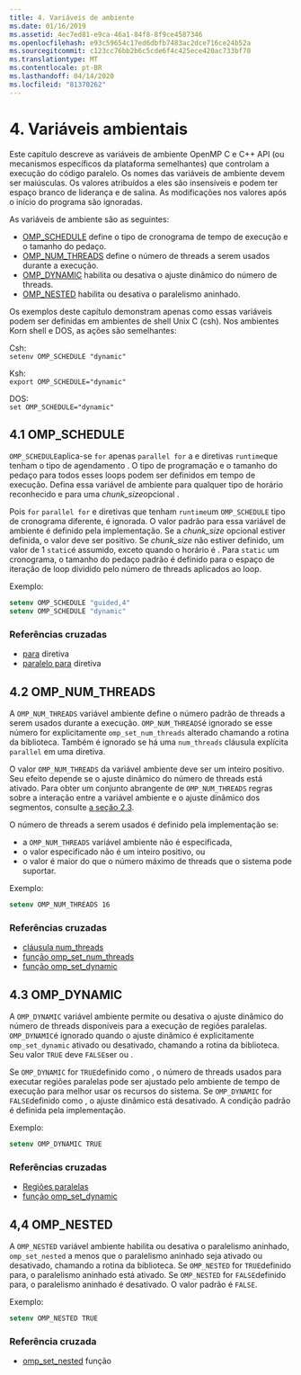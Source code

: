 ```yaml
---
title: 4. Variáveis de ambiente
ms.date: 01/16/2019
ms.assetid: 4ec7ed81-e9ca-46a1-84f8-8f9ce4587346
ms.openlocfilehash: e93c59654c17ed6dbfb7483ac2dce716ce24b52a
ms.sourcegitcommit: c123cc76bb2b6c5cde6f4c425ece420ac733bf70
ms.translationtype: MT
ms.contentlocale: pt-BR
ms.lasthandoff: 04/14/2020
ms.locfileid: "81370262"
---
```

# <a name="4-environment-variables"></a>4. Variáveis ambientais

Este capítulo descreve as variáveis de ambiente OpenMP C e C++ API (ou mecanismos específicos da plataforma semelhantes) que controlam a execução do código paralelo.  Os nomes das variáveis de ambiente devem ser maiúsculas. Os valores atribuídos a eles são insensíveis e podem ter espaço branco de liderança e de salina.  As modificações nos valores após o início do programa são ignoradas.

As variáveis de ambiente são as seguintes:

- [OMP_SCHEDULE](#41-omp_schedule) define o tipo de cronograma de tempo de execução e o tamanho do pedaço.
- [OMP_NUM_THREADS](#42-omp_num_threads) define o número de threads a serem usados durante a execução.
- [OMP_DYNAMIC](#43-omp_dynamic) habilita ou desativa o ajuste dinâmico do número de threads.
- [OMP_NESTED](#44-omp_nested) habilita ou desativa o paralelismo aninhado.

Os exemplos deste capítulo demonstram apenas como essas variáveis podem ser definidas em ambientes de shell Unix C (csh). Nos ambientes Korn shell e DOS, as ações são semelhantes:

Csh:  
`setenv OMP_SCHEDULE "dynamic"`

Ksh:  
`export OMP_SCHEDULE="dynamic"`

DOS:  
`set OMP_SCHEDULE="dynamic"`

## <a name="41-omp_schedule"></a><a name="41-omp_schedule"></a>4.1 OMP_SCHEDULE

`OMP_SCHEDULE`aplica-se `for` apenas `parallel for` a e diretivas `runtime`que tenham o tipo de agendamento . O tipo de programação e o tamanho do pedaço para todos esses loops podem ser definidos em tempo de execução. Defina essa variável de ambiente para qualquer tipo de horário reconhecido e para uma *chunk_size*opcional .

Pois `for` `parallel for` e diretivas que tenham `runtime`um `OMP_SCHEDULE` tipo de cronograma diferente, é ignorada. O valor padrão para essa variável de ambiente é definido pela implementação. Se a *chunk_size* opcional estiver definida, o valor deve ser positivo. Se *chunk_size* não estiver definido, um valor de 1 `static`é assumido, exceto quando o horário é . Para `static` um cronograma, o tamanho do pedaço padrão é definido para o espaço de iteração de loop dividido pelo número de threads aplicados ao loop.

Exemplo:

```csh
setenv OMP_SCHEDULE "guided,4"
setenv OMP_SCHEDULE "dynamic"
```

### <a name="cross-references"></a>Referências cruzadas

- [para](2-directives.md#241-for-construct) diretiva
- [paralelo para](2-directives.md#251-parallel-for-construct) diretiva

## <a name="42-omp_num_threads"></a><a name="42-omp_num_threads"></a>4.2 OMP_NUM_THREADS

A `OMP_NUM_THREADS` variável ambiente define o número padrão de threads a serem usados durante a execução. `OMP_NUM_THREADS`é ignorado se esse número for explicitamente `omp_set_num_threads` alterado chamando a rotina da biblioteca. Também é ignorado se há uma `num_threads` cláusula explícita `parallel` em uma diretiva.

O valor `OMP_NUM_THREADS` da variável ambiente deve ser um inteiro positivo. Seu efeito depende se o ajuste dinâmico do número de threads está ativado. Para obter um conjunto abrangente de `OMP_NUM_THREADS` regras sobre a interação entre a variável ambiente e o ajuste dinâmico dos segmentos, consulte [a seção 2.3](2-directives.md#23-parallel-construct).

O número de threads a serem usados é definido pela implementação se:

- a `OMP_NUM_THREADS` variável ambiente não é especificada,
- o valor especificado não é um inteiro positivo, ou
- o valor é maior do que o número máximo de threads que o sistema pode suportar.

Exemplo:

```csh
setenv OMP_NUM_THREADS 16
```

### <a name="cross-references"></a>Referências cruzadas

- [cláusula num_threads](2-directives.md#23-parallel-construct)
- [função omp_set_num_threads](3-run-time-library-functions.md#311-omp_set_num_threads-function)
- [função omp_set_dynamic](3-run-time-library-functions.md#317-omp_set_dynamic-function)

## <a name="43-omp_dynamic"></a><a name="43-omp_dynamic"></a>4.3 OMP_DYNAMIC

A `OMP_DYNAMIC` variável ambiente permite ou desativa o ajuste dinâmico do número de threads disponíveis para a execução de regiões paralelas. `OMP_DYNAMIC`é ignorado quando o ajuste dinâmico é explicitamente `omp_set_dynamic` ativado ou desativado, chamando a rotina da biblioteca. Seu valor `TRUE` deve `FALSE`ser ou .

Se `OMP_DYNAMIC` for `TRUE`definido como , o número de threads usados para executar regiões paralelas pode ser ajustado pelo ambiente de tempo de execução para melhor usar os recursos do sistema.  Se `OMP_DYNAMIC` for `FALSE`definido como , o ajuste dinâmico está desativado. A condição padrão é definida pela implementação.

Exemplo:

```csh
setenv OMP_DYNAMIC TRUE
```

### <a name="cross-references"></a>Referências cruzadas

- [Regiões paralelas](2-directives.md#23-parallel-construct)
- [função omp_set_dynamic](3-run-time-library-functions.md#317-omp_set_dynamic-function)

## <a name="44-omp_nested"></a><a name="44-omp_nested"></a>4,4 OMP_NESTED

A `OMP_NESTED` variável ambiente habilita ou desativa o paralelismo aninhado, `omp_set_nested` a menos que o paralelismo aninhado seja ativado ou desativado, chamando a rotina da biblioteca. Se `OMP_NESTED` for `TRUE`definido para, o paralelismo aninhado está ativado. Se `OMP_NESTED` for `FALSE`definido para, o paralelismo aninhado é desativado. O valor padrão é `FALSE`.

Exemplo:

```csh
setenv OMP_NESTED TRUE
```

### <a name="cross-reference"></a>Referência cruzada

- [omp_set_nested](3-run-time-library-functions.md#319-omp_set_nested-function) função
